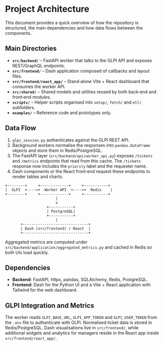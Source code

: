 # Project Architecture

This document provides a quick overview of how the repository is structured, the main dependencies and how data flows between the components.

## Main Directories

- **`src/backend/`** – FastAPI worker that talks to the GLPI API and exposes REST/GraphQL endpoints.
- **`src/frontend/`** – Dash application composed of callbacks and layout files.
- **`src/frontend/react_app/`** – Stand‑alone Vite + React dashboard that consumes the worker API.
- **`src/shared/`** – Shared models and utilities reused by both back‑end and front‑end modules.
- **`scripts/`** – Helper scripts organised into `setup/`, `fetch/` and `etl/` subfolders.
- **`examples/`** – Reference code and prototypes only.

## Data Flow

1. `glpi_session.py` authenticates against the GLPI REST API.
2. Background workers normalise the responses into `pandas.DataFrame` objects and store them in Redis/PostgreSQL.
3. The FastAPI layer (`src/backend/api/worker_api.py`) exposes `/tickets` and `/metrics` endpoints that read from this cache. The `/tickets` response now includes the `priority` label and the requester name.
4. Dash components or the React front‑end request these endpoints to render tables and charts.

```text
+--------+     +-------------+     +-----------+
|  GLPI  +---->+  Worker API  +---->+  Redis    |
+--------+     +-------------+     +-----------+
                       |
                       v
                   +-----------+
                   | PostgreSQL|
                   +-----------+
                       |
       +------------------------------+
       | Dash (src/frontend) / React  |
       +------------------------------+
```

Aggregated metrics are computed under `src/backend/application/aggregated_metrics.py` and cached in Redis so both UIs load quickly.

## Dependencies

- **Backend**: FastAPI, httpx, pandas, SQLAlchemy, Redis, PostgreSQL.
- **Frontend**: Dash for the Python UI and a Vite + React application with Tailwind for the web dashboard.

## GLPI Integration and Metrics

The worker reads `GLPI_BASE_URL`, `GLPI_APP_TOKEN` and `GLPI_USER_TOKEN` from the `.env` file to authenticate with GLPI. Normalised ticket data is stored in Redis/PostgreSQL. Dash visualisations live in `src/frontend/`, while additional widgets and analytics for managers reside in the React app inside `src/frontend/react_app/`.

